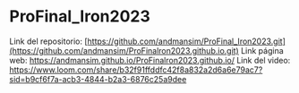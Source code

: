 # ProFinal_Iron2023

Link del repositorio: [https://github.com/andmansim/ProFinal_Iron2023.git](https://github.com/andmansim/ProFinalron2023.github.io.git)
Link página web: https://andmansim.github.io/ProFinalron2023.github.io/
Link del video: https://www.loom.com/share/b32f91ffddfc42f8a832a2d6a6e79ac7?sid=b9cf6f7a-acb3-4844-b2a3-6876c25a9dee
